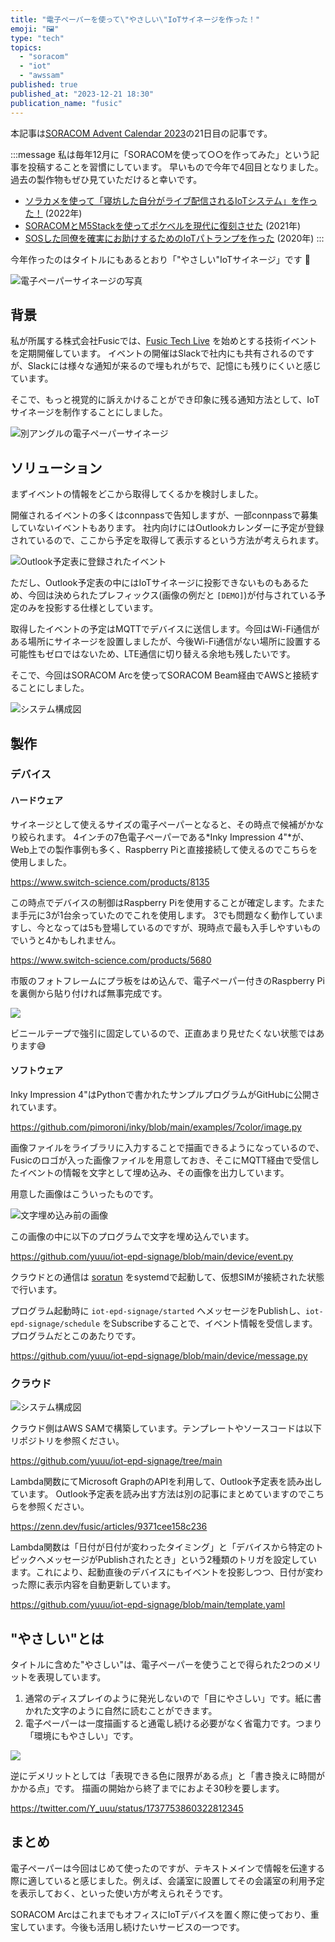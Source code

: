 ```yaml
---
title: "電子ペーパーを使って\"やさしい\"IoTサイネージを作った！"
emoji: "🖼"
type: "tech" 
topics:
  - "soracom"
  - "iot"
  - "awssam"
published: true
published_at: "2023-12-21 18:30"
publication_name: "fusic"
---
```


本記事は[SORACOM Advent Calendar 2023](https://qiita.com/advent-calendar/2023/soracom)の21日目の記事です。

:::message
私は毎年12月に「SORACOMを使って○○を作ってみた」という記事を投稿することを習慣にしています。
早いもので今年で4回目となりました。過去の製作物もぜひ見ていただけると幸いです。

- [ソラカメを使って「寝坊した自分がライブ配信されるIoTシステム」を作った！](https://qiita.com/Y_uuu/items/f69015a41b3dff9bfee0) (2022年)
- [SORACOMとM5Stackを使ってポケベルを現代に復刻させた](https://zenn.dev/y_uuu/articles/aac958991e8cb6) (2021年)
- [SOSした同僚を確実にお助けするためのIoTパトランプを作った](https://qiita.com/Y_uuu/items/9c781f269167d73ee262) (2020年)
:::

今年作ったのはタイトルにもあるとおり「"やさしい"IoTサイネージ」です :tada:

![電子ペーパーサイネージの写真](https://storage.googleapis.com/zenn-user-upload/d674549da345-20231221.jpg)

## 背景

私が所属する株式会社Fusicでは、[Fusic Tech Live](https://fusic.connpass.com/) を始めとする技術イベントを定期開催しています。
イベントの開催はSlackで社内にも共有されるのですが、Slackには様々な通知が来るので埋もれがちで、記憶にも残りにくいと感じています。

そこで、もっと視覚的に訴えかけることができ印象に残る通知方法として、IoTサイネージを制作することにしました。

![別アングルの電子ペーパーサイネージ](https://storage.googleapis.com/zenn-user-upload/74496ae2430b-20231221.jpg)

## ソリューション

まずイベントの情報をどこから取得してくるかを検討しました。

開催されるイベントの多くはconnpassで告知しますが、一部connpassで募集していないイベントもあります。
社内向けにはOutlookカレンダーに予定が登録されているので、ここから予定を取得して表示するという方法が考えられます。

![Outlook予定表に登録されたイベント](https://storage.googleapis.com/zenn-user-upload/098d11c1546e-20231221.png)

ただし、Outlook予定表の中にはIoTサイネージに投影できないものもあるため、今回は決められたプレフィックス(画像の例だと `[DEMO]`)が付与されている予定のみを投影する仕様としています。

取得したイベントの予定はMQTTでデバイスに送信します。今回はWi-Fi通信がある場所にサイネージを設置しましたが、今後Wi-Fi通信がない場所に設置する可能性もゼロではないため、LTE通信に切り替える余地も残したいです。

そこで、今回はSORACOM Arcを使ってSORACOM Beam経由でAWSと接続することにしました。

![システム構成図](https://storage.googleapis.com/zenn-user-upload/742d6f8ff000-20231221.png)

## 製作

### デバイス

#### ハードウェア

サイネージとして使えるサイズの電子ペーパーとなると、その時点で候補がかなり絞られます。
4インチの7色電子ペーパーである*Inky Impression 4"*が、Web上での製作事例も多く、Raspberry Piと直接接続して使えるのでこちらを使用しました。

https://www.switch-science.com/products/8135

この時点でデバイスの制御はRaspberry Piを使用することが確定します。たまたま手元に3が1台余っていたのでこれを使用します。
3でも問題なく動作していますし、今となっては5も登場しているのですが、現時点で最も入手しやすいものでいうと4かもしれません。

https://www.switch-science.com/products/5680

市販のフォトフレームにプラ板をはめ込んで、電子ペーパー付きのRaspberry Piを裏側から貼り付ければ無事完成です。

![](https://storage.googleapis.com/zenn-user-upload/a453f63c83fb-20231221.jpg)

ビニールテープで強引に固定しているので、正直あまり見せたくない状態ではあります😅

#### ソフトウェア

Inky Impression 4"はPythonで書かれたサンプルプログラムがGitHubに公開されています。

https://github.com/pimoroni/inky/blob/main/examples/7color/image.py

画像ファイルをライブラリに入力することで描画できるようになっているので、Fusicのロゴが入った画像ファイルを用意しておき、そこにMQTT経由で受信したイベントの情報を文字として埋め込み、その画像を出力しています。

用意した画像はこういったものです。

![文字埋め込み前の画像](https://storage.googleapis.com/zenn-user-upload/c4f9d04218d7-20231221.png)

この画像の中に以下のプログラムで文字を埋め込んでいます。

https://github.com/yuuu/iot-epd-signage/blob/main/device/event.py

クラウドとの通信は [soratun](https://github.com/soracom/soratun) をsystemdで起動して、仮想SIMが接続された状態で行います。

プログラム起動時に `iot-epd-signage/started` へメッセージをPublishし、`iot-epd-signage/schedule` をSubscribeすることで、イベント情報を受信します。プログラムだとこのあたりです。

https://github.com/yuuu/iot-epd-signage/blob/main/device/message.py

### クラウド

![システム構成図](https://storage.googleapis.com/zenn-user-upload/742d6f8ff000-20231221.png)

クラウド側はAWS SAMで構築しています。テンプレートやソースコードは以下リポジトリを参照ください。

https://github.com/yuuu/iot-epd-signage/tree/main

Lambda関数にてMicrosoft GraphのAPIを利用して、Outlook予定表を読み出しています。
Outlook予定表を読み出す方法は別の記事にまとめていますのでこちらを参照ください。

https://zenn.dev/fusic/articles/9371cee158c236

Lambda関数は「日付が日付が変わったタイミング」と「デバイスから特定のトピックへメッセージがPublishされたとき」という2種類のトリガを設定しています。これにより、起動直後のデバイスにもイベントを投影しつつ、日付が変わった際に表示内容を自動更新しています。

https://github.com/yuuu/iot-epd-signage/blob/main/template.yaml

## "やさしい"とは

タイトルに含めた"やさしい"は、電子ペーパーを使うことで得られた2つのメリットを表現しています。

1. 通常のディスプレイのように発光しないので「目にやさしい」です。紙に書かれた文字のように自然に読むことができます。
2. 電子ペーパーは一度描画すると通電し続ける必要がなく省電力です。つまり「環境にもやさしい」です。

![](https://storage.googleapis.com/zenn-user-upload/45d76c221049-20231221.jpg)

逆にデメリットとしては「表現できる色に限界がある点」と「書き換えに時間がかかる点」です。
描画の開始から終了までにおよそ30秒を要します。

https://twitter.com/Y_uuu/status/1737753860322812345

## まとめ

電子ペーパーは今回はじめて使ったのですが、テキストメインで情報を伝達する際に適していると感じました。例えば、会議室に設置してその会議室の利用予定を表示しておく、といった使い方が考えられそうです。

SORACOM ArcはこれまでもオフィスにIoTデバイスを置く際に使っており、重宝しています。今後も活用し続けたいサービスの一つです。
